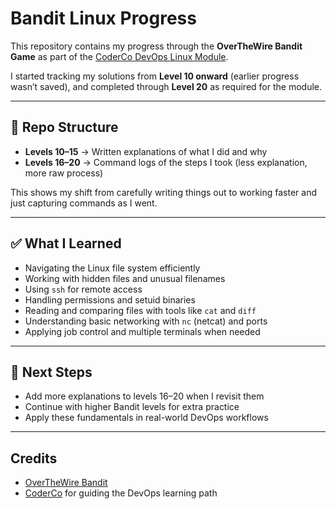 # Bandit Linux Progress

This repository contains my progress through the **OverTheWire Bandit Game** as part of the [CoderCo DevOps Linux Module](https://overthewire.org/wargames/bandit/).

I started tracking my solutions from **Level 10 onward** (earlier progress wasn’t saved), and completed through **Level 20** as required for the module.

---

## 📂 Repo Structure

- **Levels 10–15** → Written explanations of what I did and why  
- **Levels 16–20** → Command logs of the steps I took (less explanation, more raw process)  

This shows my shift from carefully writing things out to working faster and just capturing commands as I went.

---

## ✅ What I Learned
- Navigating the Linux file system efficiently  
- Working with hidden files and unusual filenames  
- Using `ssh` for remote access  
- Handling permissions and setuid binaries  
- Reading and comparing files with tools like `cat` and `diff`  
- Understanding basic networking with `nc` (netcat) and ports  
- Applying job control and multiple terminals when needed  

---

## 🚀 Next Steps
- Add more explanations to levels 16–20 when I revisit them  
- Continue with higher Bandit levels for extra practice  
- Apply these fundamentals in real-world DevOps workflows  

---

## Credits
- [OverTheWire Bandit](https://overthewire.org/wargames/bandit/)  
- [CoderCo](https://coderco.io) for guiding the DevOps learning path  
